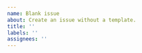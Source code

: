 ```yaml
---
name: Blank issue
about: Create an issue without a template.
title: ''
labels: ''
assignees: ''
---
```

